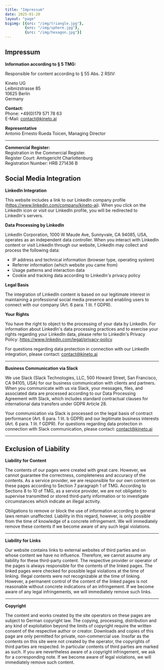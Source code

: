 ```yaml
---
title: "Impressum"
date: 2025-01-20
layout: "page"
bigimg: [{src: "/img/triangle.jpg"}, 
         {src: "/img/sphere.jpg"}, 
         {src: "/img/hexagon.jpg"}]
---
```


## Impressum

**Information according to § 5 TMG:**

Responsible for content according to § 55 Abs. 2 RStV:

Kineto UG  
Leibnizstrasse 85  
10625 Berlin  
Germany

**Contact:**  
Phone: +49(0)179 571 78 63  
E-Mail: contact@kineto.ai

**Representative**  
Antonio Ernesto Rueda Toicen, Managing Director

_______

**Commercial Register:**  
Registration in the Commercial Register.  
Register Court: Amtsgericht Charlottenburg  
Registration Number: HRB 271436 B

## Social Media Integration

**LinkedIn Integration**

This website includes a link to our LinkedIn company profile (https://www.linkedin.com/company/kineto-ai). When you click on the LinkedIn icon or visit our LinkedIn profile, you will be redirected to LinkedIn's servers.

**Data Processing by LinkedIn**

LinkedIn Corporation, 1000 W Maude Ave, Sunnyvale, CA 94085, USA, operates as an independent data controller. When you interact with LinkedIn content or visit LinkedIn through our website, LinkedIn may collect and process the following data:

- IP address and technical information (browser type, operating system)
- Referrer information (which website you came from)
- Usage patterns and interaction data
- Cookie and tracking data according to LinkedIn's privacy policy

**Legal Basis**

The integration of LinkedIn content is based on our legitimate interest in maintaining a professional social media presence and enabling users to connect with our company (Art. 6 para. 1 lit. f GDPR).

**Your Rights**

You have the right to object to the processing of your data by LinkedIn. For information about LinkedIn's data processing practices and to exercise your rights regarding your LinkedIn data, please refer to LinkedIn's Privacy Policy: https://www.linkedin.com/legal/privacy-policy

For questions regarding data protection in connection with our LinkedIn integration, please contact: contact@kineto.ai

______

**Business Communication via Slack**

We use Slack (Slack Technologies, LLC, 500 Howard Street, San Francisco, CA 94105, USA) for our business communication with clients and partners. When you communicate with us via Slack, your messages, files, and associated data are processed according to our Data Processing Agreement with Slack, which includes standard contractual clauses for international data transfers under GDPR Article 28.

Your communication via Slack is processed on the legal basis of contract performance (Art. 6 para. 1 lit. b GDPR) and our legitimate business interests (Art. 6 para. 1 lit. f GDPR). For questions regarding data protection in connection with Slack communication, please contact: contact@kineto.ai

______

## Exclusion of Liability

**Liability for Content**

The contents of our pages were created with great care. However, we cannot guarantee the correctness, completeness and accuracy of the contents. As a service provider, we are responsible for our own content on these pages according to Section 7 paragraph 1 of TMG. According to Sections 8 to 10 of TMG, as a service provider, we are not obligated to supervise transmitted or stored third-party information or to investigate circumstances which indicate an illegal activity.

Obligations to remove or block the use of information according to general laws remain unaffected. Liability in this regard, however, is only possible from the time of knowledge of a concrete infringement. We will immediately remove these contents if we become aware of any such legal violations.

______

**Liability for Links**

Our website contains links to external websites of third parties and on whose content we have no influence. Therefore, we cannot assume any liability for these third-party content. The respective provider or operator of the pages is always responsible for the contents of the linked pages. The linked pages were checked for possible legal violations at the time of linking. Illegal contents were not recognizable at the time of linking. However, a permanent control of the content of the linked pages is not reasonable without concrete indications of an infringement. If we become aware of any legal infringements, we will immediately remove such links.

______

**Copyright**

The content and works created by the site operators on these pages are subject to German copyright law. The copying, processing, distribution and any kind of exploitation beyond the limits of copyright require the written consent of the respective author or creator. Downloads and copies of this page are only permitted for private, non-commercial use. Insofar as the contents on this site were not created by the operator, the copyrights of third parties are respected. In particular contents of third parties are marked as such. If you are nevertheless aware of a copyright infringement, we ask for a corresponding note. If we become aware of legal violations, we will immediately remove such content.